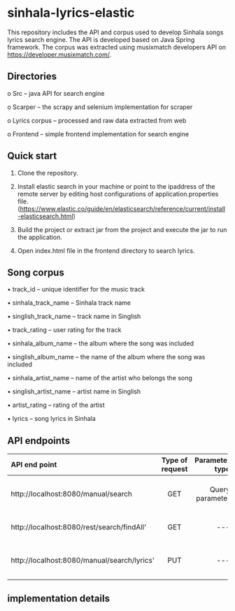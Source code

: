 # sinhala-lyrics-elastic
This repository includes the API and corpus used to develop Sinhala songs lyrics search engine. The API is developed based on Java Spring framework. The corpus was extracted using musixmatch developers API on https://developer.musixmatch.com/.
## Directories
o	Src – java API for search engine

o	Scarper – the scrapy and selenium implementation for scraper

o	Lyrics corpus – processed and raw data extracted from web

o	Frontend – simple frontend implementation for search engine

## Quick start
1. Clone the repository.

2. Install elastic search in your machine or point to the ipaddress of the remote server by editing host configurations of application.properties file. (https://www.elastic.co/guide/en/elasticsearch/reference/current/install-elasticsearch.html) 

3. Build the project or extract jar from the project and execute the jar to run the application.

4. Open index.html file in the frontend directory to search lyrics.
## Song corpus
•	track_id – unique identifier for the music track

•	sinhala_track_name  – Sinhala track name

•	singlish_track_name  – track name in Singlish

•	track_rating – user rating for the track

•	sinhala_album_name  – the album where the song was included

•	singlish_album_name  – the name of the album where the song was included

•	sinhala_artist_name  – name of the artist who belongs the song

•	singlish_artist_name – artist name in Singlish

•	artist_rating – rating of the artist

•	lyrics – song lyrics in Sinhala

## API endpoints

| API end point       | Type of request     | Parameter type   |   Example  |Description |
| :------------- | :----------: | -----------: |----------- | -----------: |
|  http://localhost:8080/manual/search | GET | Query parameter    | http://localhost:8080/manual/search?id= අම්මා | Retrive lyrics realted to user query|
|http://localhost:8080/rest/search/findAll' | GET |  ---  |http://localhost:8080/rest/search/findAll' | Retrive all the lyrics in the corpus |
|http://localhost:8080/manual/search/lyrics'|PUT|---   |http://localhost:8080/manual/search/lyrics'| Add lyrics to the elastic database|
## implementation details
